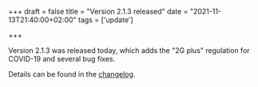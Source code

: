 +++
draft = false
title = "Version 2.1.3 released"
date = "2021-11-13T21:40:00+02:00"
tags = ['update']

+++

Version 2.1.3 was released today, which adds the "2G plus" regulation for COVID-19 and several bug fixes.

Details can be found in the [changelog](https://docs.helfertool.org/releases/changelog.html#changelog-2-1-3).

<!--more-->
